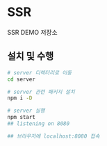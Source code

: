 # SSR
SSR DEMO 저장소

## 설치 및 수행
```sh
# server 디렉터리로 이동
cd server 

# server 관련 패키지 설치
npm i -D

# server 실행
npm start
## listening on 8080

## 브라우저에 localhost:8080 접속
```




